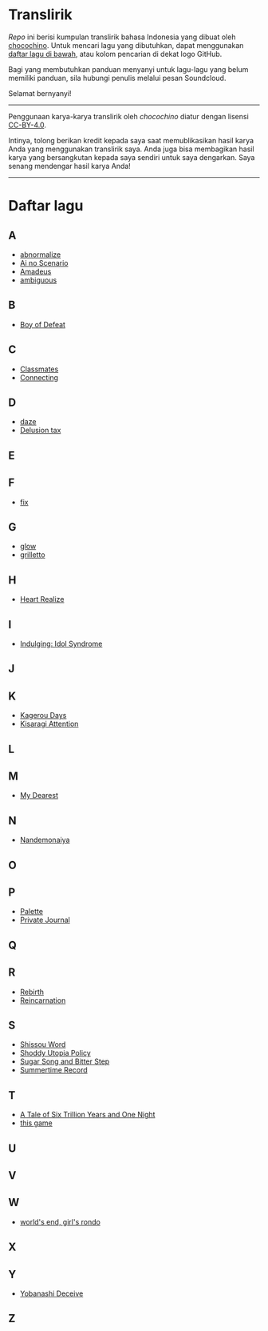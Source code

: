 # Translirik

_Repo_ ini berisi kumpulan translirik bahasa Indonesia yang dibuat oleh [chocochino](http://soundcloud.com/chocochino). Untuk mencari lagu yang dibutuhkan, dapat menggunakan [daftar lagu di bawah](https://github.com/chocochino/translirik/#daftar-lagu), atau kolom pencarian di dekat logo GitHub.

Bagi yang membutuhkan panduan menyanyi untuk lagu-lagu yang belum memiliki panduan, sila hubungi penulis melalui pesan Soundcloud.

Selamat bernyanyi!

---

Penggunaan karya-karya translirik oleh _chocochino_ diatur dengan lisensi [CC-BY-4.0](http://choosealicense.com/licenses/cc-by-4.0/).

Intinya, tolong berikan kredit kepada saya saat memublikasikan hasil karya Anda yang menggunakan translirik saya. Anda juga bisa membagikan hasil karya yang bersangkutan kepada saya sendiri untuk saya dengarkan. Saya senang mendengar hasil karya Anda!

---

# Daftar lagu

## A
- [abnormalize](https://github.com/chocochino/translirik/blob/master/Ling%20Tosite%20Sigure%20-%20abnormalize.md)
- [Ai no Scenario](https://github.com/chocochino/translirik/blob/master/CHICO%20ft.%20Honeyworks%20-%20Ai%20no%20Scenario.md)  
- [Amadeus](https://github.com/chocochino/translirik/blob/master/Kanako%20Ito%20-%20Amadeus.md)
- [ambiguous](https://github.com/chocochino/translirik/blob/master/GARNiDELiA%20-%20ambiguous.md) 

## B
- [Boy of Defeat](https://github.com/chocochino/translirik/blob/master/kemu%20-%20Boy%20of%20Defeat.md)

## C
- [Classmates](https://github.com/chocochino/translirik/blob/master/Mikito-P%20-%20Classmates.md)
- [Connecting](https://github.com/chocochino/translirik/blob/master/halyosy%20-%20connecting.md)

## D
- [daze](https://github.com/chocochino/translirik/blob/master/Jin%20ft.%20MARiA%20-%20daze.md)  
- [Delusion tax](https://github.com/chocochino/translirik/blob/master/DECO27%20-%20delusion%20tax.md)

## E

## F
- [fix](https://github.com/chocochino/translirik/blob/master/keeno%20-%20fix.md)

## G
- [glow](https://github.com/chocochino/translirik/blob/master/keeno%20-%20glow.md)
- [grilletto](https://github.com/chocochino/translirik/blob/master/GARNiDELiA%20-%20grilletto.md) 

## H
- [Heart Realize](https://github.com/chocochino/translirik/blob/master/TiA%20-%20Heart%20Realize%20%5BTV%20Size%5D.md)

## I
- [Indulging: Idol Syndrome](https://github.com/chocochino/translirik/blob/master/Suzumu%20-%20Indulging%20Idol%20Syndrome.md)

## J

## K
- [Kagerou Days](https://github.com/chocochino/translirik/blob/master/Jin%20-%20Kagerou%20Days.md)
- [Kisaragi Attention](https://github.com/chocochino/translirik/blob/master/Jin%20-%20Kisaragi%20Attention.md)

## L

## M
- [My Dearest](https://github.com/chocochino/translirik/blob/master/supercell%20-%20My%20Dearest.md)

## N
- [Nandemonaiya](https://github.com/chocochino/translirik/blob/master/RADWIMPS%20-%20Nandemonaiya.md)

## O

## P
- [Palette](https://github.com/chocochino/translirik/blob/master/Yuyoyuppe%20-%20Palette.md)
- [Private Journal](https://github.com/chocochino/translirik/blob/master/Mikito-P%20-%20Private%20Journal.md)

## Q

## R
- [Rebirth](https://github.com/chocochino/translirik/blob/master/164%20-%20Rebirth.md)
- [Reincarnation](https://github.com/chocochino/translirik/blob/master/kemu%20-%20Reincarnation.md)  

## S
- [Shissou Word](https://github.com/chocochino/translirik/blob/master/Jin%20-%20Shissou%20Word.md)
- [Shoddy Utopia Policy](https://github.com/chocochino/translirik/blob/master/Suzumu%20-%20Shoddy%20Utopia%20Policy.md)
- [Sugar Song and Bitter Step](https://github.com/chocochino/translirik/blob/master/UNISON%20SQUARE%20GARDEN%20-%20Sugar%20Step%20and%20Bitter%20Song.md)
- [Summertime Record](https://github.com/chocochino/translirik/blob/master/Jin%20-%20Summertime%20Record.md)

## T
- [A Tale of Six Trillion Years and One Night](https://github.com/chocochino/translirik/blob/master/kemu%20-%20A%20Tale%20of%20Six%20Trillion%20Years%20and%20One%20Night.md)
- [this game](https://github.com/chocochino/translirik/blob/master/Konomi%20Suzuki%20-%20this%20game.md)

## U

## V

## W
- [world's end, girl's rondo](https://github.com/chocochino/translirik/blob/master/Kanon%20Wakeshima%20-%20world's%20end%2C%20girl's%20rondo.md)

## X

## Y
- [Yobanashi Deceive](https://github.com/chocochino/translirik/blob/master/Jin%20-%20Yobanashi%20Deceive.md)

## Z
